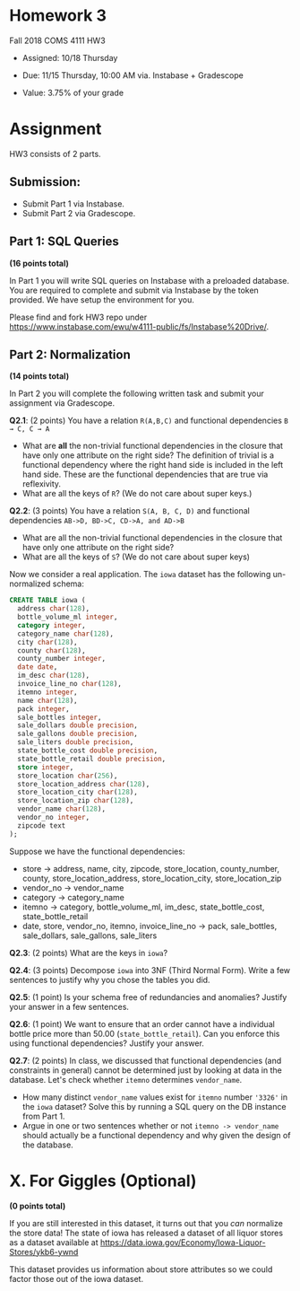 # Homework 3
Fall 2018 COMS 4111 HW3

* Assigned: 10/18 Thursday

* Due: 11/15 Thursday, 10:00 AM via. Instabase + Gradescope

* Value: 3.75% of your grade

# Assignment
HW3 consists of 2 parts.

## Submission:

- Submit Part 1 via Instabase.
- Submit Part 2 via Gradescope.

## Part 1: SQL Queries

**(16 points total)**

In Part 1 you will write SQL queries on Instabase with a preloaded database. You are required to complete and submit via Instabase by the token provided.
We have setup the environment for you.


Please find and fork HW3 repo under https://www.instabase.com/ewu/w4111-public/fs/Instabase%20Drive/.

## Part 2: Normalization

**(14 points total)**

In Part 2 you will complete the following written task and submit your assignment via Gradescope.

**Q2.1**: (2 points) You have a relation `R(A,B,C)` and functional dependencies `B → C, C → A`

- What are **all** the non-trivial functional dependencies in the closure that have only one attribute on the right side? The definition of trivial is a functional dependency where the right hand side is included in the left hand side. These are the functional dependencies that are true via reflexivity.
- What are all the keys of `R`? (We do not care about super keys.)


**Q2.2**: (3 points) You have a relation `S(A, B, C, D)` and functional dependencies
  `AB->D, BD->C, CD->A, and AD->B`

  * What are all the non-trivial functional dependencies in the closure
    that have  only one attribute on the right side?
  * What are all the keys of `S`? (We do not care about super keys)

Now we consider a real application.
The `iowa` dataset has the following un-normalized schema:

```sql
CREATE TABLE iowa (
  address char(128),
  bottle_volume_ml integer,
  category integer,
  category_name char(128),
  city char(128),
  county char(128),
  county_number integer,
  date date,
  im_desc char(128),
  invoice_line_no char(128),
  itemno integer,
  name char(128),
  pack integer,
  sale_bottles integer,
  sale_dollars double precision,
  sale_gallons double precision,
  sale_liters double precision,
  state_bottle_cost double precision,
  state_bottle_retail double precision,
  store integer,
  store_location char(256),
  store_location_address char(128),
  store_location_city char(128),
  store_location_zip char(128),
  vendor_name char(128),
  vendor_no integer,
  zipcode text
);
```

Suppose we have the functional dependencies:

- store → address, name, city, zipcode, store_location, county_number, county, store_location_address, store_location_city, store_location_zip
- vendor_no → vendor_name
- category → category_name
- itemno → category, bottle_volume_ml, im_desc, state_bottle_cost, state_bottle_retail
- date, store, vendor_no, itemno, invoice_line_no → pack, sale_bottles, sale_dollars, sale_gallons, sale_liters

**Q2.3**: (2 points) What are the keys in `iowa`?

**Q2.4**: (3 points) Decompose `iowa` into 3NF (Third Normal Form).  Write a few sentences to justify why you chose the tables you did.

**Q2.5**: (1 point) Is your schema free of redundancies and anomalies? Justify your answer in a few sentences.

**Q2.6**: (1 point) We want to ensure that an order cannot have a individual bottle price more than 50.00 (`state_bottle_retail`).  Can you enforce this using functional dependencies?  Justify your answer.

**Q2.7**: (2 points) In class, we discussed that functional dependencies (and constraints in general) cannot be determined just by looking at data in the database. Let's check whether `itemno` determines `vendor_name`.

  * How many distinct `vendor_name` values exist for `itemno` number `'3326'` in the `iowa` dataset?  Solve this by running a SQL query on the DB instance from Part 1.
  * Argue in one or two sentences whether or not `itemno -> vendor_name` should actually be a functional dependency and why given the design of the database.

# X.  For Giggles (Optional)

**(0 points total)**

If you are still interested in this dataset, it turns out that you _can_ normalize the store data!
The state of iowa has released a dataset of all liquor stores as a dataset available at
https://data.iowa.gov/Economy/Iowa-Liquor-Stores/ykb6-ywnd

This dataset provides us information about store attributes so we could factor those out of the iowa dataset.
